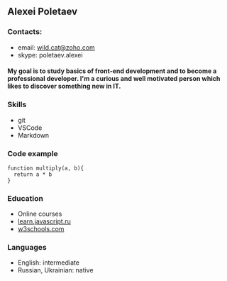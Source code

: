 ## Alexei Poletaev

### Contacts:
- email: wild.cat@zoho.com
- skype: poletaev.alexei

#### My goal is to study basics of front-end development and to become a professional developer. I'm a curious and well motivated person which likes to discover something new in IT.

### Skills
- git
- VSCode
- Markdown

### Code example
```
function multiply(a, b){
  return a * b
}
```

### Education
- Online courses
- [learn.javascript.ru](http://learn.javascript.ru)
- [w3schools.com](http://www.w3schools.com/)
 
### Languages
- English: intermediate
- Russian, Ukrainian: native
